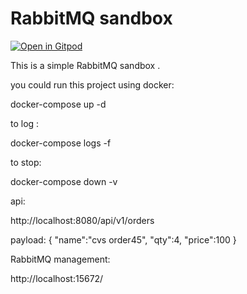 
# RabbitMQ sandbox



[![Open in Gitpod](https://gitpod.io/button/open-in-gitpod.svg)](https://github.com/sudeepcv/RabbitMQ)



This is a simple RabbitMQ sandbox .

you could run this project using docker:


docker-compose up -d  

to log :

docker-compose logs -f

to stop:

docker-compose down -v

api:

http://localhost:8080/api/v1/orders

payload:
{
"name":"cvs order45",
"qty":4,
"price":100
}

RabbitMQ management:

http://localhost:15672/